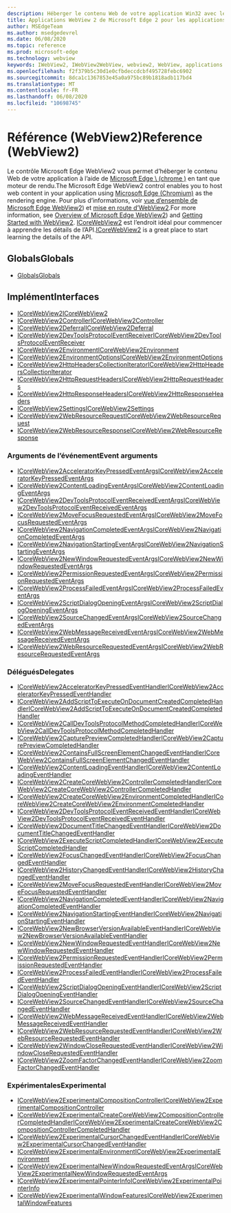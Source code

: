 ```yaml
---
description: Héberger le contenu Web de votre application Win32 avec le contrôle WebView 2 de Microsoft Edge
title: Applications WebView 2 de Microsoft Edge 2 pour les applications Win32
author: MSEdgeTeam
ms.author: msedgedevrel
ms.date: 06/08/2020
ms.topic: reference
ms.prod: microsoft-edge
ms.technology: webview
keywords: IWebView2, IWebView2WebView, webview2, WebView, applications Win32, Win32, Edge, ICoreWebView2, ICoreWebView2Controller, contrôle de navigateur, html Edge
ms.openlocfilehash: f2f379b5c30d1e0cfbdeccdcbf495728febc6902
ms.sourcegitcommit: 8dca1c1367853e45a0a975bc89b1818adb117bd4
ms.translationtype: MT
ms.contentlocale: fr-FR
ms.lasthandoff: 06/08/2020
ms.locfileid: "10698745"
---
```

# <span data-ttu-id="6638b-104">Référence (WebView2)</span><span class="sxs-lookup"><span data-stu-id="6638b-104">Reference (WebView2)</span></span>  

<span data-ttu-id="6638b-105">Le contrôle Microsoft Edge WebView2 vous permet d’héberger le contenu Web de votre application à l’aide de [Microsoft Edge \ (chrome \)](https://www.microsoftedgeinsider.com) en tant que moteur de rendu.</span><span class="sxs-lookup"><span data-stu-id="6638b-105">The Microsoft Edge WebView2 control enables you to host web content in your application using [Microsoft Edge \(Chromium\)](https://www.microsoftedgeinsider.com) as the rendering engine.</span></span>  <span data-ttu-id="6638b-106">Pour plus d’informations, voir [vue d’ensemble de Microsoft Edge WebView2](../../index.md)) et [mise en route d’WebView2](../../gettingstarted/win32.md).</span><span class="sxs-lookup"><span data-stu-id="6638b-106">For more information, see [Overview of Microsoft Edge WebView2](../../index.md)) and [Getting Started with WebView2](../../gettingstarted/win32.md).</span></span>  <span data-ttu-id="6638b-107">[ICoreWebView2](0-9-538/ICoreWebView2.md) est l’endroit idéal pour commencer à apprendre les détails de l’API.</span><span class="sxs-lookup"><span data-stu-id="6638b-107">[ICoreWebView2](0-9-538/ICoreWebView2.md) is a great place to start learning the details of the API.</span></span>  

## <span data-ttu-id="6638b-108">Globals</span><span class="sxs-lookup"><span data-stu-id="6638b-108">Globals</span></span>  

*   [<span data-ttu-id="6638b-109">Globals</span><span class="sxs-lookup"><span data-stu-id="6638b-109">Globals</span></span>](0-9-538/webview2-idl.md)  

## <span data-ttu-id="6638b-110">Implément</span><span class="sxs-lookup"><span data-stu-id="6638b-110">Interfaces</span></span>  
*   [<span data-ttu-id="6638b-111">ICoreWebView2</span><span class="sxs-lookup"><span data-stu-id="6638b-111">ICoreWebView2</span></span>](0-9-538/icorewebview2.md)
*   [<span data-ttu-id="6638b-112">ICoreWebView2Controller</span><span class="sxs-lookup"><span data-stu-id="6638b-112">ICoreWebView2Controller</span></span>](0-9-538/icorewebview2controller.md)
*   [<span data-ttu-id="6638b-113">ICoreWebView2Deferral</span><span class="sxs-lookup"><span data-stu-id="6638b-113">ICoreWebView2Deferral</span></span>](0-9-538/icorewebview2deferral.md)
*   [<span data-ttu-id="6638b-114">ICoreWebView2DevToolsProtocolEventReceiver</span><span class="sxs-lookup"><span data-stu-id="6638b-114">ICoreWebView2DevToolsProtocolEventReceiver</span></span>](0-9-538/icorewebview2devtoolsprotocoleventreceiver.md)
*   [<span data-ttu-id="6638b-115">ICoreWebView2Environment</span><span class="sxs-lookup"><span data-stu-id="6638b-115">ICoreWebView2Environment</span></span>](0-9-538/icorewebview2environment.md)
*   [<span data-ttu-id="6638b-116">ICoreWebView2EnvironmentOptions</span><span class="sxs-lookup"><span data-stu-id="6638b-116">ICoreWebView2EnvironmentOptions</span></span>](0-9-538/icorewebview2environmentoptions.md)
*   [<span data-ttu-id="6638b-117">ICoreWebView2HttpHeadersCollectionIterator</span><span class="sxs-lookup"><span data-stu-id="6638b-117">ICoreWebView2HttpHeadersCollectionIterator</span></span>](0-9-538/icorewebview2httpheaderscollectioniterator.md)
*   [<span data-ttu-id="6638b-118">ICoreWebView2HttpRequestHeaders</span><span class="sxs-lookup"><span data-stu-id="6638b-118">ICoreWebView2HttpRequestHeaders</span></span>](0-9-538/icorewebview2httprequestheaders.md)
*   [<span data-ttu-id="6638b-119">ICoreWebView2HttpResponseHeaders</span><span class="sxs-lookup"><span data-stu-id="6638b-119">ICoreWebView2HttpResponseHeaders</span></span>](0-9-538/icorewebview2httpresponseheaders.md)
*   [<span data-ttu-id="6638b-120">ICoreWebView2Settings</span><span class="sxs-lookup"><span data-stu-id="6638b-120">ICoreWebView2Settings</span></span>](0-9-538/icorewebview2settings.md)
*   [<span data-ttu-id="6638b-121">ICoreWebView2WebResourceRequest</span><span class="sxs-lookup"><span data-stu-id="6638b-121">ICoreWebView2WebResourceRequest</span></span>](0-9-538/icorewebview2webresourcerequest.md)
*   [<span data-ttu-id="6638b-122">ICoreWebView2WebResourceResponse</span><span class="sxs-lookup"><span data-stu-id="6638b-122">ICoreWebView2WebResourceResponse</span></span>](0-9-538/icorewebview2webresourceresponse.md)

### <span data-ttu-id="6638b-123">Arguments de l’événement</span><span class="sxs-lookup"><span data-stu-id="6638b-123">Event arguments</span></span>

*   [<span data-ttu-id="6638b-124">ICoreWebView2AcceleratorKeyPressedEventArgs</span><span class="sxs-lookup"><span data-stu-id="6638b-124">ICoreWebView2AcceleratorKeyPressedEventArgs</span></span>](0-9-538/icorewebview2acceleratorkeypressedeventargs.md)
*   [<span data-ttu-id="6638b-125">ICoreWebView2ContentLoadingEventArgs</span><span class="sxs-lookup"><span data-stu-id="6638b-125">ICoreWebView2ContentLoadingEventArgs</span></span>](0-9-538/icorewebview2contentloadingeventargs.md)
*   [<span data-ttu-id="6638b-126">ICoreWebView2DevToolsProtocolEventReceivedEventArgs</span><span class="sxs-lookup"><span data-stu-id="6638b-126">ICoreWebView2DevToolsProtocolEventReceivedEventArgs</span></span>](0-9-538/icorewebview2devtoolsprotocoleventreceivedeventargs.md)
*   [<span data-ttu-id="6638b-127">ICoreWebView2MoveFocusRequestedEventArgs</span><span class="sxs-lookup"><span data-stu-id="6638b-127">ICoreWebView2MoveFocusRequestedEventArgs</span></span>](0-9-538/icorewebview2movefocusrequestedeventargs.md)
*   [<span data-ttu-id="6638b-128">ICoreWebView2NavigationCompletedEventArgs</span><span class="sxs-lookup"><span data-stu-id="6638b-128">ICoreWebView2NavigationCompletedEventArgs</span></span>](0-9-538/icorewebview2navigationcompletedeventargs.md)
*   [<span data-ttu-id="6638b-129">ICoreWebView2NavigationStartingEventArgs</span><span class="sxs-lookup"><span data-stu-id="6638b-129">ICoreWebView2NavigationStartingEventArgs</span></span>](0-9-538/icorewebview2navigationstartingeventargs.md)
*   [<span data-ttu-id="6638b-130">ICoreWebView2NewWindowRequestedEventArgs</span><span class="sxs-lookup"><span data-stu-id="6638b-130">ICoreWebView2NewWindowRequestedEventArgs</span></span>](0-9-538/icorewebview2newwindowrequestedeventargs.md)
*   [<span data-ttu-id="6638b-131">ICoreWebView2PermissionRequestedEventArgs</span><span class="sxs-lookup"><span data-stu-id="6638b-131">ICoreWebView2PermissionRequestedEventArgs</span></span>](0-9-538/icorewebview2permissionrequestedeventargs.md)
*   [<span data-ttu-id="6638b-132">ICoreWebView2ProcessFailedEventArgs</span><span class="sxs-lookup"><span data-stu-id="6638b-132">ICoreWebView2ProcessFailedEventArgs</span></span>](0-9-538/icorewebview2processfailedeventargs.md)
*   [<span data-ttu-id="6638b-133">ICoreWebView2ScriptDialogOpeningEventArgs</span><span class="sxs-lookup"><span data-stu-id="6638b-133">ICoreWebView2ScriptDialogOpeningEventArgs</span></span>](0-9-538/icorewebview2scriptdialogopeningeventargs.md)
*   [<span data-ttu-id="6638b-134">ICoreWebView2SourceChangedEventArgs</span><span class="sxs-lookup"><span data-stu-id="6638b-134">ICoreWebView2SourceChangedEventArgs</span></span>](0-9-538/icorewebview2sourcechangedeventargs.md)
*   [<span data-ttu-id="6638b-135">ICoreWebView2WebMessageReceivedEventArgs</span><span class="sxs-lookup"><span data-stu-id="6638b-135">ICoreWebView2WebMessageReceivedEventArgs</span></span>](0-9-538/icorewebview2webmessagereceivedeventargs.md)
*   [<span data-ttu-id="6638b-136">ICoreWebView2WebResourceRequestedEventArgs</span><span class="sxs-lookup"><span data-stu-id="6638b-136">ICoreWebView2WebResourceRequestedEventArgs</span></span>](0-9-538/icorewebview2webresourcerequestedeventargs.md)

### <span data-ttu-id="6638b-137">Délégués</span><span class="sxs-lookup"><span data-stu-id="6638b-137">Delegates</span></span>

*   [<span data-ttu-id="6638b-138">ICoreWebView2AcceleratorKeyPressedEventHandler</span><span class="sxs-lookup"><span data-stu-id="6638b-138">ICoreWebView2AcceleratorKeyPressedEventHandler</span></span>](0-9-538/icorewebview2acceleratorkeypressedeventhandler.md)
*   [<span data-ttu-id="6638b-139">ICoreWebView2AddScriptToExecuteOnDocumentCreatedCompletedHandler</span><span class="sxs-lookup"><span data-stu-id="6638b-139">ICoreWebView2AddScriptToExecuteOnDocumentCreatedCompletedHandler</span></span>](0-9-538/icorewebview2addscripttoexecuteondocumentcreatedcompletedhandler.md)
*   [<span data-ttu-id="6638b-140">ICoreWebView2CallDevToolsProtocolMethodCompletedHandler</span><span class="sxs-lookup"><span data-stu-id="6638b-140">ICoreWebView2CallDevToolsProtocolMethodCompletedHandler</span></span>](0-9-538/icorewebview2calldevtoolsprotocolmethodcompletedhandler.md)
*   [<span data-ttu-id="6638b-141">ICoreWebView2CapturePreviewCompletedHandler</span><span class="sxs-lookup"><span data-stu-id="6638b-141">ICoreWebView2CapturePreviewCompletedHandler</span></span>](0-9-538/icorewebview2capturepreviewcompletedhandler.md)
*   [<span data-ttu-id="6638b-142">ICoreWebView2ContainsFullScreenElementChangedEventHandler</span><span class="sxs-lookup"><span data-stu-id="6638b-142">ICoreWebView2ContainsFullScreenElementChangedEventHandler</span></span>](0-9-538/icorewebview2containsfullscreenelementchangedeventhandler.md)
*   [<span data-ttu-id="6638b-143">ICoreWebView2ContentLoadingEventHandler</span><span class="sxs-lookup"><span data-stu-id="6638b-143">ICoreWebView2ContentLoadingEventHandler</span></span>](0-9-538/icorewebview2contentloadingeventhandler.md)
*   [<span data-ttu-id="6638b-144">ICoreWebView2CreateCoreWebView2ControllerCompletedHandler</span><span class="sxs-lookup"><span data-stu-id="6638b-144">ICoreWebView2CreateCoreWebView2ControllerCompletedHandler</span></span>](0-9-538/icorewebview2createcorewebview2controllercompletedhandler.md)
*   [<span data-ttu-id="6638b-145">ICoreWebView2CreateCoreWebView2EnvironmentCompletedHandler</span><span class="sxs-lookup"><span data-stu-id="6638b-145">ICoreWebView2CreateCoreWebView2EnvironmentCompletedHandler</span></span>](0-9-538/icorewebview2createcorewebview2environmentcompletedhandler.md)
*   [<span data-ttu-id="6638b-146">ICoreWebView2DevToolsProtocolEventReceivedEventHandler</span><span class="sxs-lookup"><span data-stu-id="6638b-146">ICoreWebView2DevToolsProtocolEventReceivedEventHandler</span></span>](0-9-538/icorewebview2devtoolsprotocoleventreceivedeventhandler.md)
*   [<span data-ttu-id="6638b-147">ICoreWebView2DocumentTitleChangedEventHandler</span><span class="sxs-lookup"><span data-stu-id="6638b-147">ICoreWebView2DocumentTitleChangedEventHandler</span></span>](0-9-538/icorewebview2documenttitlechangedeventhandler.md)
*   [<span data-ttu-id="6638b-148">ICoreWebView2ExecuteScriptCompletedHandler</span><span class="sxs-lookup"><span data-stu-id="6638b-148">ICoreWebView2ExecuteScriptCompletedHandler</span></span>](0-9-538/icorewebview2executescriptcompletedhandler.md)
*   [<span data-ttu-id="6638b-149">ICoreWebView2FocusChangedEventHandler</span><span class="sxs-lookup"><span data-stu-id="6638b-149">ICoreWebView2FocusChangedEventHandler</span></span>](0-9-538/icorewebview2focuschangedeventhandler.md)
*   [<span data-ttu-id="6638b-150">ICoreWebView2HistoryChangedEventHandler</span><span class="sxs-lookup"><span data-stu-id="6638b-150">ICoreWebView2HistoryChangedEventHandler</span></span>](0-9-538/icorewebview2historychangedeventhandler.md)
*   [<span data-ttu-id="6638b-151">ICoreWebView2MoveFocusRequestedEventHandler</span><span class="sxs-lookup"><span data-stu-id="6638b-151">ICoreWebView2MoveFocusRequestedEventHandler</span></span>](0-9-538/icorewebview2movefocusrequestedeventhandler.md)
*   [<span data-ttu-id="6638b-152">ICoreWebView2NavigationCompletedEventHandler</span><span class="sxs-lookup"><span data-stu-id="6638b-152">ICoreWebView2NavigationCompletedEventHandler</span></span>](0-9-538/icorewebview2navigationcompletedeventhandler.md)
*   [<span data-ttu-id="6638b-153">ICoreWebView2NavigationStartingEventHandler</span><span class="sxs-lookup"><span data-stu-id="6638b-153">ICoreWebView2NavigationStartingEventHandler</span></span>](0-9-538/icorewebview2navigationstartingeventhandler.md)
*   [<span data-ttu-id="6638b-154">ICoreWebView2NewBrowserVersionAvailableEventHandler</span><span class="sxs-lookup"><span data-stu-id="6638b-154">ICoreWebView2NewBrowserVersionAvailableEventHandler</span></span>](0-9-538/icorewebview2newbrowserversionavailableeventhandler.md)
*   [<span data-ttu-id="6638b-155">ICoreWebView2NewWindowRequestedEventHandler</span><span class="sxs-lookup"><span data-stu-id="6638b-155">ICoreWebView2NewWindowRequestedEventHandler</span></span>](0-9-538/icorewebview2newwindowrequestedeventhandler.md)
*   [<span data-ttu-id="6638b-156">ICoreWebView2PermissionRequestedEventHandler</span><span class="sxs-lookup"><span data-stu-id="6638b-156">ICoreWebView2PermissionRequestedEventHandler</span></span>](0-9-538/icorewebview2permissionrequestedeventhandler.md)
*   [<span data-ttu-id="6638b-157">ICoreWebView2ProcessFailedEventHandler</span><span class="sxs-lookup"><span data-stu-id="6638b-157">ICoreWebView2ProcessFailedEventHandler</span></span>](0-9-538/icorewebview2processfailedeventhandler.md)
*   [<span data-ttu-id="6638b-158">ICoreWebView2ScriptDialogOpeningEventHandler</span><span class="sxs-lookup"><span data-stu-id="6638b-158">ICoreWebView2ScriptDialogOpeningEventHandler</span></span>](0-9-538/icorewebview2scriptdialogopeningeventhandler.md)
*   [<span data-ttu-id="6638b-159">ICoreWebView2SourceChangedEventHandler</span><span class="sxs-lookup"><span data-stu-id="6638b-159">ICoreWebView2SourceChangedEventHandler</span></span>](0-9-538/icorewebview2sourcechangedeventhandler.md)
*   [<span data-ttu-id="6638b-160">ICoreWebView2WebMessageReceivedEventHandler</span><span class="sxs-lookup"><span data-stu-id="6638b-160">ICoreWebView2WebMessageReceivedEventHandler</span></span>](0-9-538/icorewebview2webmessagereceivedeventhandler.md)
*   [<span data-ttu-id="6638b-161">ICoreWebView2WebResourceRequestedEventHandler</span><span class="sxs-lookup"><span data-stu-id="6638b-161">ICoreWebView2WebResourceRequestedEventHandler</span></span>](0-9-538/icorewebview2webresourcerequestedeventhandler.md)
*   [<span data-ttu-id="6638b-162">ICoreWebView2WindowCloseRequestedEventHandler</span><span class="sxs-lookup"><span data-stu-id="6638b-162">ICoreWebView2WindowCloseRequestedEventHandler</span></span>](0-9-538/icorewebview2windowcloserequestedeventhandler.md)
*   [<span data-ttu-id="6638b-163">ICoreWebView2ZoomFactorChangedEventHandler</span><span class="sxs-lookup"><span data-stu-id="6638b-163">ICoreWebView2ZoomFactorChangedEventHandler</span></span>](0-9-538/icorewebview2zoomfactorchangedeventhandler.md)

### <span data-ttu-id="6638b-164">Expérimentales</span><span class="sxs-lookup"><span data-stu-id="6638b-164">Experimental</span></span>

*   [<span data-ttu-id="6638b-165">ICoreWebView2ExperimentalCompositionController</span><span class="sxs-lookup"><span data-stu-id="6638b-165">ICoreWebView2ExperimentalCompositionController</span></span>](0-9-538/icorewebview2experimentalcompositioncontroller.md)
*   [<span data-ttu-id="6638b-166">ICoreWebView2ExperimentalCreateCoreWebView2CompositionControllerCompletedHandler</span><span class="sxs-lookup"><span data-stu-id="6638b-166">ICoreWebView2ExperimentalCreateCoreWebView2CompositionControllerCompletedHandler</span></span>](0-9-538/icorewebview2experimentalcreatecorewebview2compositioncontrollercompletedhandler.md)
*   [<span data-ttu-id="6638b-167">ICoreWebView2ExperimentalCursorChangedEventHandler</span><span class="sxs-lookup"><span data-stu-id="6638b-167">ICoreWebView2ExperimentalCursorChangedEventHandler</span></span>](0-9-538/icorewebview2experimentalcursorchangedeventhandler.md)
*   [<span data-ttu-id="6638b-168">ICoreWebView2ExperimentalEnvironment</span><span class="sxs-lookup"><span data-stu-id="6638b-168">ICoreWebView2ExperimentalEnvironment</span></span>](0-9-538/icorewebview2experimentalenvironment.md)
*   [<span data-ttu-id="6638b-169">ICoreWebView2ExperimentalNewWindowRequestedEventArgs</span><span class="sxs-lookup"><span data-stu-id="6638b-169">ICoreWebView2ExperimentalNewWindowRequestedEventArgs</span></span>](0-9-538/icorewebview2experimentalnewwindowrequestedeventargs.md)
*   [<span data-ttu-id="6638b-170">ICoreWebView2ExperimentalPointerInfo</span><span class="sxs-lookup"><span data-stu-id="6638b-170">ICoreWebView2ExperimentalPointerInfo</span></span>](0-9-538/icorewebview2experimentalpointerinfo.md)
*   [<span data-ttu-id="6638b-171">ICoreWebView2ExperimentalWindowFeatures</span><span class="sxs-lookup"><span data-stu-id="6638b-171">ICoreWebView2ExperimentalWindowFeatures</span></span>](0-9-538/icorewebview2experimentalwindowfeatures.md)
